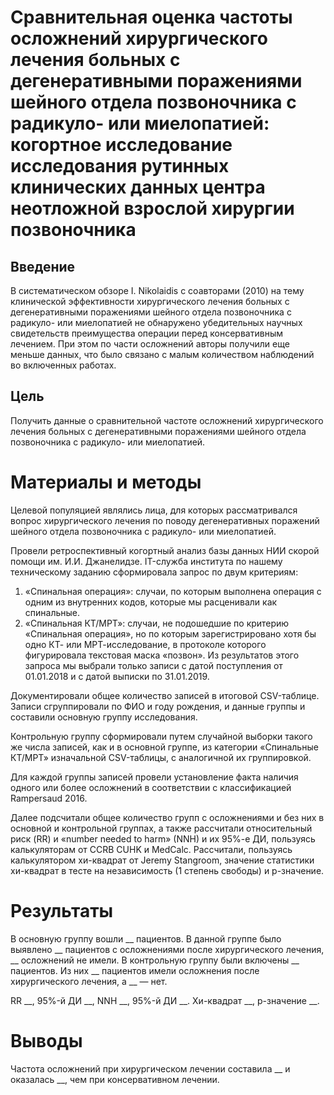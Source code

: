 # Сравнительная оценка частоты осложнений хирургического лечения больных с дегенеративными поражениями шейного отдела позвоночника с радикуло- или миелопатией: когортное исследование исследования рутинных клинических данных центра неотложной взрослой хирургии позвоночника

## Введение

В систематическом обзоре I. Nikolaidis с соавторами (2010) на тему клинической эффективности хирургического лечения больных с дегенеративными поражениями шейного отдела позвоночника с радикуло- или миелопатией не обнаружено убедительных научных свидетельств преимущества операции перед консервативным лечением. При этом по части осложнений авторы получили еще меньше данных, что было связано с малым количеством наблюдений во включенных работах.

## Цель

Получить данные о сравнительной частоте осложнений хирургического лечения больных с дегенеративными поражениями шейного отдела позвоночника с радикуло- или миелопатией.

# Материалы и методы

Целевой популяцией являлись лица, для которых рассматривался вопрос хирургического лечения по поводу дегенеративных поражений шейного отдела позвоночника с радикуло- или миелопатией.

Провели ретроспективный когортный анализ базы данных НИИ скорой помощи им. И.И. Джанелидзе. IT-служба института по нашему техническому заданию сформировала запрос по двум критериям: 
1. «Спинальная операция»: случаи, по которым выполнена операция с одним из внутренних кодов, которые мы расценивали как спинальные.
2. «Спинальная КТ/МРТ»: случаи, не подошедшие по критерию «Спинальная операция», но по которым зарегистрировано хотя бы одно КТ- или МРТ-исследование, в протоколе которого фигурировала текстовая маска «позвон». Из результатов этого запроса мы выбрали только записи с датой поступления от 01.01.2018 и с датой выписки по 31.01.2019. 

Документировали общее количество записей в итоговой CSV-таблице. Записи сгруппировали по ФИО и году рождения, и данные группы и составили основную группу исследования.

Контрольную группу сформировали путем случайной выборки такого же числа записей, как и в основной группе, из категории «Спинальные КТ/МРТ» изначальной CSV-таблицы, с аналогичной их группировкой. 

Для каждой группы записей провели установление факта наличия одного или более осложнений в соответствии с классификацией Rampersaud 2016.

Далее подсчитали общее количество групп с осложнениями и без них в основной и контрольной группах, а также рассчитали относительный риск (RR) и «number needed to harm» (NNH) и их 95%-е ДИ, пользуясь калькуляторам от CCRB CUHK и MedCalc. Рассчитали, пользуясь калькулятором хи-квадрат от Jeremy Stangroom, значение статистики хи-квадрат в тесте на независимость (1 степень свободы) и p-значение.

# Результаты

В основную группу вошли __ пациентов. В данной группе было выявлено __ пациентов с осложнениями после хирургического лечения, __ осложнений не имели. В контрольную группу были включены __ пациентов. Из них __ пациентов имели осложнения после хирургического лечения, а __ — нет.

RR __, 95%-й ДИ __, NNH __, 95%-й ДИ __. Хи-квадрат __, р-значение __.

# Выводы

Частота осложнений при хирургическом лечении составила __ и оказалась __, чем при консервативном лечении.
